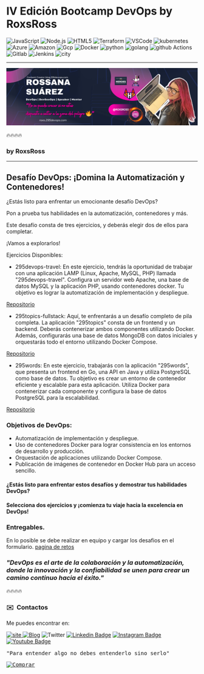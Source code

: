 # IV Edición Bootcamp DevOps by RoxsRoss
![JavaScript](https://img.shields.io/badge/-JavaScript-F7DF1E?style=for-the-badge&logo=JavaScript&logoColor=black)
![Node.js](https://img.shields.io/badge/-Node.js-339933?style=for-the-badge&logo=node.js&logoColor=white)
![HTML5](https://img.shields.io/badge/-HTML5-E34F26?style=for-the-badge&logo=html5&logoColor=white)
![Terraform](https://img.shields.io/badge/terraform-7B42BC?logo=terraform&logoColor=white&style=for-the-badge)
![VSCode](https://img.shields.io/badge/Visual_Studio_Code-0078D4?style=for-the-badge&logo=visual%20studio%20code&logoColor=white)
![kubernetes](https://img.shields.io/badge/kubernetes-326CE5?logo=kubernetes&logoColor=white&style=for-the-badge)
![Azure](https://img.shields.io/badge/azure-0078D4?logo=microsoft-azure&logoColor=white&style=for-the-badge)
![Amazon](https://img.shields.io/badge/Amazon_AWS-232F3E?style=for-the-badge&logo=amazon-aws&logoColor=white)
![Gcp](https://img.shields.io/badge/Google_Cloud-4285F4?style=for-the-badge&logo=google-cloud&logoColor=white)
![Docker](https://img.shields.io/badge/docker-2496ED?logo=docker&logoColor=white&style=for-the-badge)
![python](https://img.shields.io/badge/python-3776AB?logo=python&logoColor=white&style=for-the-badge)
![golang](https://img.shields.io/badge/Go-00ADD8?style=for-the-badge&logo=go&logoColor=white)
![github Actions](https://img.shields.io/badge/GitHub_Actions-2088FF?style=for-the-badge&logo=github-actions&logoColor=white)
![Gitlab](https://img.shields.io/badge/GitLab-330F63?style=for-the-badge&logo=gitlab&logoColor=white)
![Jenkins](	https://img.shields.io/badge/Jenkins-D24939?style=for-the-badge&logo=Jenkins&logoColor=white)
![city](https://img.shields.io/badge/TeamCity-000000?style=for-the-badge&logo=TeamCity&logoColor=white)

---
![](https://github.com/roxsross/roxsross/blob/main/images/roxsross-banner-1.png)

🔥🔥🔥🔥

### by RoxsRoss

---

## Desafío DevOps: ¡Domina la Automatización y Contenedores!

¿Estás listo para enfrentar un emocionante desafío DevOps? 

Pon a prueba tus habilidades en la automatización, contenedores y más. 

Este desafío consta de tres ejercicios, y deberás elegir dos de ellos para completar. 

¡Vamos a explorarlos!

Ejercicios Disponibles:

- 295devops-travel: En este ejercicio, tendrás la oportunidad de trabajar con una aplicación LAMP (Linux, Apache, MySQL, PHP) llamada "295devops-travel". Configura un servidor web Apache, una base de datos MySQL y la aplicación PHP, usando contenedores docker. Tu objetivo es lograr la automatización de implementación y despliegue.

[Repositorio](../bootcamp-devops-2023/295devops-travel-lamp/README.md)

- 295topics-fullstack: Aquí, te enfrentarás a un desafío completo de pila completa. La aplicación "295topics" consta de un frontend y un backend. Deberás contenerizar ambos componentes utilizando Docker. Además, configurarás una base de datos MongoDB con datos iniciales y orquestarás todo el entorno utilizando Docker Compose.

[Repositorio](../bootcamp-devops-2023/295topics-fullstack/README.md)

- 295words: En este ejercicio, trabajarás con la aplicación "295words", que presenta un frontend en Go, una API en Java y utiliza PostgreSQL como base de datos. Tu objetivo es crear un entorno de contenedor eficiente y escalable para esta aplicación. Utiliza Docker para contenerizar cada componente y configura la base de datos PostgreSQL para la escalabilidad.

[Repositorio](../bootcamp-devops-2023/295words-docker/Readme.md)

### Objetivos de DevOps:

- Automatización de implementación y despliegue.
- Uso de contenedores Docker para lograr consistencia en los entornos de desarrollo y producción.
- Orquestación de aplicaciones utilizando Docker Compose.
- Publicación de imágenes de contenedor en Docker Hub para un acceso sencillo.

#### ¿Estás listo para enfrentar estos desafíos y demostrar tus habilidades DevOps? 

#### Selecciona dos ejercicios y ¡comienza tu viaje hacia la excelencia en DevOps!


### Entregables.

En lo posible se debe realizar en equipo y cargar los desafios en el formulario. [pagina de retos](https://reto.295devops.com)

### _"DevOps es el arte de la colaboración y la automatización, donde la innovación y la confiabilidad se unen para crear un camino continuo hacia el éxito."_

🔥🔥🔥🔥


### ✉️  &nbsp;Contactos 

Me puedes encontrar en:

[![site](https://img.shields.io/badge/Hashnode-2962FF?style=for-the-badge&logo=hashnode&logoColor=white&link=https://blog.295devops.com) ](https://blog.295devops.com)
[![Blog](https://img.shields.io/badge/dev.to-0A0A0A?style=for-the-badge&logo=devdotto&logoColor=white&link=https://dev.to/roxsross)](https://dev.to/roxsross)
![Twitter](https://img.shields.io/twitter/follow/roxsross?style=for-the-badge)
[![Linkedin Badge](https://img.shields.io/badge/-LinkedIn-blue?style=for-the-badge&logo=Linkedin&logoColor=white&link=https://www.linkedin.com/in/roxsross/)](https://www.linkedin.com/in/roxsross/)
[![Instagram Badge](https://img.shields.io/badge/-Instagram-purple?style=for-the-badge&logo=instagram&logoColor=white&link=https://www.instagram.com/roxsross)](https://www.instagram.com/roxsross/)
[![Youtube Badge](https://img.shields.io/badge/YouTube-FF0000?style=for-the-badge&logo=youtube&logoColor=white&link=https://www.youtube.com/channel/UCa-FcaB75ZtqWd1YCWW6INQ)](https://www.youtube.com/channel/UCa-FcaB75ZtqWd1YCWW6INQ)


<samp>
"Para entender algo no debes entenderlo sino serlo"
<samp>
  </div>
  
   [![Comprar](https://img.shields.io/badge/Buy_Me_A_Coffee-FFDD00?style=for-the-badge&logo=buy-me-a-coffee&logoColor=black&link=https://www.buymeacoffee.com/roxsross)](https://www.buymeacoffee.com/roxsross)
